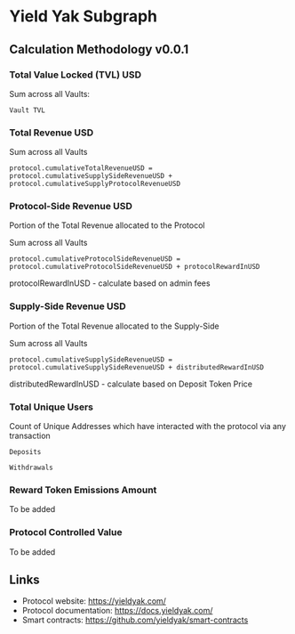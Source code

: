 # Yield Yak Subgraph

## Calculation Methodology v0.0.1

### Total Value Locked (TVL) USD

Sum across all Vaults:

`Vault TVL`

### Total Revenue USD

Sum across all Vaults

`protocol.cumulativeTotalRevenueUSD = protocol.cumulativeSupplySideRevenueUSD + protocol.cumulativeSupplyProtocolRevenueUSD`

### Protocol-Side Revenue USD
Portion of the Total Revenue allocated to the Protocol

Sum across all Vaults

`protocol.cumulativeProtocolSideRevenueUSD = protocol.cumulativeProtocolSideRevenueUSD + protocolRewardInUSD`

protocolRewardInUSD - calculate based on admin fees

### Supply-Side Revenue USD
Portion of the Total Revenue allocated to the Supply-Side

Sum across all Vaults

`protocol.cumulativeSupplySideRevenueUSD = protocol.cumulativeSupplySideRevenueUSD + distributedRewardInUSD`

distributedRewardInUSD - calculate based on Deposit Token Price

### Total Unique Users

Count of  Unique Addresses which have interacted with the protocol via any transaction

`Deposits`

`Withdrawals`

###  Reward Token Emissions Amount

To be added

###  Protocol Controlled Value

To be added


## Links

- Protocol website: https://yieldyak.com/
- Protocol documentation: https://docs.yieldyak.com/
- Smart contracts: https://github.com/yieldyak/smart-contracts